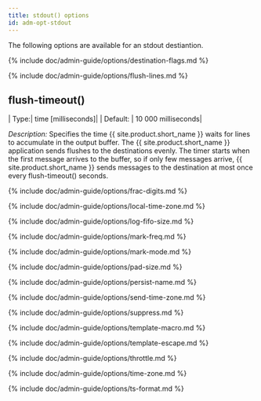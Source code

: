 ```yaml
---
title: stdout() options
id: adm-opt-stdout
---
```

The following options are available for an stdout destiantion.

{% include doc/admin-guide/options/destination-flags.md %}

{% include doc/admin-guide/options/flush-lines.md %}

## flush-timeout()

| Type:|  time [milliseconds]|
|  Default: |  10 000 milliseconds|

*Description:* Specifies the time {{ site.product.short_name }} waits for lines to accumulate in the output buffer. The {{ site.product.short_name }} application sends flushes to the destinations evenly. The timer starts when the first message arrives to the buffer, so if only few messages arrive, {{ site.product.short_name }} sends messages to the destination at most once every flush-timeout() seconds.

{% include doc/admin-guide/options/frac-digits.md %}

{% include doc/admin-guide/options/local-time-zone.md %}

{% include doc/admin-guide/options/log-fifo-size.md %}

{% include doc/admin-guide/options/mark-freq.md %}

{% include doc/admin-guide/options/mark-mode.md %}

{% include doc/admin-guide/options/pad-size.md %}

{% include doc/admin-guide/options/persist-name.md %}

{% include doc/admin-guide/options/send-time-zone.md %}

{% include doc/admin-guide/options/suppress.md %}

{% include doc/admin-guide/options/template-macro.md %}

{% include doc/admin-guide/options/template-escape.md %}

{% include doc/admin-guide/options/throttle.md %}

{% include doc/admin-guide/options/time-zone.md %}

{% include doc/admin-guide/options/ts-format.md %}













